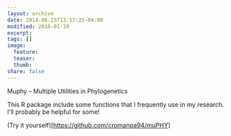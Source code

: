 ```yaml
---
layout: archive
date: 2014-06-25T13:57:25-04:00
modified: 2016-01-19
excerpt:
tags: []
image:
  feature:
  teaser:
  thumb:
share: false
---
```



Muphy – Multiple Utilities in Phylogenetics

This R package include some functions that I frequently use in my research. I'll probably be helpful for some! 

(Try it yourself)[https://github.com/cromanpa94/muPHY]
